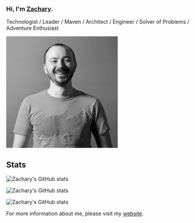 ### Hi, I'm [Zachary](https://zacharyhill.co).
Technologist / Leader / Maven / Architect / Engineer / Solver of Problems / Adventure Enthusiast

<img src="./images/ts_zachary_bw.jpg" alt="Zachary Hill" width="300"/>

## Stats
![Zachary's GitHub stats](https://github-readme-stats.vercel.app/api?username=zachreborn&show_icons=true&theme=dark)

![Zachary's GitHub stats](https://github-readme-stats.vercel.app/api?username=zachreborn&show_icons=true&theme=monokai)

![Zachary's GitHub stats](https://github-readme-stats.vercel.app/api?username=zachreborn&show_icons=true&theme=omni)


For more information about me, please visit my [website](https://zacharyhill.co).